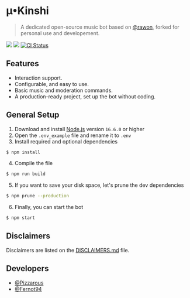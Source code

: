 # µ•Kinshi

> A dedicated open-source music bot based on [@rawon](https://github.com/Clytage/rawon), forked for personal use and developement.

<a href="https://discord.com/api/oauth2/authorize?client_id=1045474091408314479&permissions=414568500416&scope=bot"><img src="https://img.shields.io/static/v1?label=Invite%20Me&message=u.Kinshi%232499&plastic&color=5865F2&logo=discord"></a>
<img src="https://badgen.net/badge/icon/typescript?icon=typescript&label">
<a href="https://github.com/Pizzarous/SomewhatUpset/actions?query=workflow%3A%22Lint+code+and+compile+setup+script%22"><img src="https://github.com/Clytage/rawon/workflows/Lint%20code%20and%20compile%20setup%20script/badge.svg" alt="CI Status" /></a>

## Features
- Interaction support.
- Configurable, and easy to use.
- Basic music and moderation commands.
- A production-ready project, set up the bot without coding.

## General Setup
1. Download and install [Node.js](https://nodejs.org) version `16.6.0` or higher
2. Open the `.env_example` file and rename it to `.env`
3. Install required and optional dependencies
```sh
$ npm install
```
4. Compile the file
```sh
$ npm run build
```
5. If you want to save your disk space, let's prune the dev dependencies
```sh
$ npm prune --production
```
6. Finally, you can start the bot
```sh
$ npm start
```

## Disclaimers
Disclaimers are listed on the [DISCLAIMERS.md](./DISCLAIMERS.md) file.

## Developers
- [@Pizzarous](https://github.com/Pizzarous)
- [@Fernot94](https://github.com/Fernot94)
